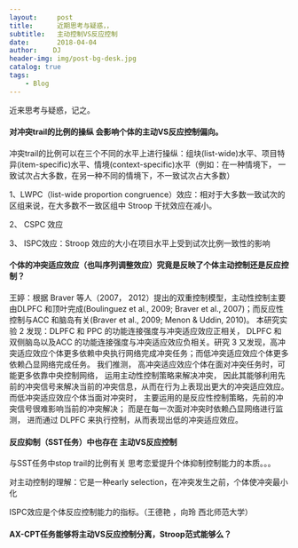 ```yaml
---
layout:     post
title:      近期思考与疑惑，，
subtitle:   主动控制VS反应控制
date:       2018-04-04
author:    DJ
header-img: img/post-bg-desk.jpg
catalog: true
tags:
    - Blog
---
```



近来思考与疑惑，记之。

#### 对冲突trail的比例的操纵 会影响个体的主动VS反应控制偏向。
冲突trail的比例可以在三个不同的水平上进行操纵：组块(list-wide)水平、项目特异(item-specific)水平、情境(context-specific)水平（例如：在一种情境下， 一致试次占大多数，在另一种不同的情境下，不一致试次占大多数）

1、LWPC（list-wide proportion congruence）效应：相对于大多数一致试次的区组来说，在大多数不一致区组中 Stroop 干扰效应在减小。

2、	CSPC 效应

3、	ISPC效应：Stroop 效应的大小在项目水平上受到试次比例一致性的影响

#### 个体的冲突适应效应（也叫序列调整效应）究竟是反映了个体主动控制还是反应控制？
王婷：根据 Braver 等人（2007， 2012）提出的双重控制模型，主动性控制主要由DLPFC 和顶叶完成(Boulinguez et al., 2009; Braver et al., 2007)；而反应性控制与ACC 和脑岛有关(Braver et al., 2009; Menon & Uddin, 2010)。 本研究实验 2 发现：DLPFC 和 PPC 的功能连接强度与冲突适应效应正相关， DLPFC 和双侧脑岛以及ACC 的功能连接强度与冲突适应效应负相关。研究 3 又发现，高冲突适应效应个体更多依赖中央执行网络完成冲突任务；而低冲突适应效应个体更多依赖凸显网络完成任务。 我们推测， 高冲突适应效应个体在面对冲突任务时，可能更多依靠中央控制网络， 运用主动性控制策略来解决冲突， 因此其能够利用先前的冲突信号来解决当前的冲突信息，从而在行为上表现出更大的冲突适应效应。 而低冲突适应效应个体当面对冲突时， 主要运用的是反应性控制策略，先前的冲突信号很难影响当前的冲突解决； 而是在每一次面对冲突时依赖凸显网络进行监测， 进而通过 DLPFC 来执行控制，从而表现出低的冲突适应效应。

#### 反应抑制（SST任务）中也存在 主动VS反应控制
与SST任务中stop trail的比例有关
思考恋爱提升个体抑制控制能力的本质。。。


对主动控制的理解：它是一种early selection，在冲突发生之前，个体使冲突最小化


ISPC效应是个体反应控制能力的指标。（王德艳 ，向玲 西北师范大学）

#### AX-CPT任务能够将主动VS反应控制分离，Stroop范式能够么？
